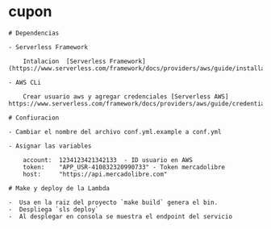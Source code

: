 # cupon

    # Dependencias 

    - Serverless Framework

        Intalacion  [Serverless Framework](https://www.serverless.com/framework/docs/providers/aws/guide/installation/)

    - AWS CLi 

        Crear usuario aws y agregar credenciales [Serverless AWS] https://www.serverless.com/framework/docs/providers/aws/guide/credentials/

    # Confiuracion

    - Cambiar el nombre del archivo conf.yml.example a conf.yml

    - Asignar las variables     

        account:  1234123421342133  - ID usuario en AWS
        token:    "APP_USR-410832320990733" - Token mercadolibre
        host:     "https://api.mercadolibre.com"

    # Make y deploy de la Lambda 

    -  Usa en la raiz del proyecto `make build` genera el bin.
    -  Despliega `sls deploy`
    -  Al desplegar en consola se muestra el endpoint del servicio 



    





